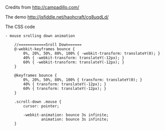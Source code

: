 Credits from http://campadillo.com/

The demo http://jsfiddle.net/haohcraft/cg8uqdLd/

The CSS code

	- mouse srolling down animation

		//============Sroll Down======
		@-webkit-keyframes bounce {
		    0%, 20%, 50%, 80%, 100% { -webkit-transform: translateY(0); }
		    40% { -webkit-transform: translateY(-12px); }
		    60% { -webkit-transform: translateY(-12px); }
		}

		@keyframes bounce {
		    0%, 20%, 50%, 80%, 100% { transform: translateY(0); }
		    40% { transform: translateY(-12px); }
		    60% { transform: translateY(-12px); }
		}

		.scroll-down .mouse {
		    cursor: pointer;

		    -webkit-animation: bounce 3s infinite;
		            animation: bounce 3s infinite;
		}
